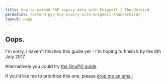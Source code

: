 ```yaml
---
title: How to extend PGP expiry date with Enigmail / Thunderbird
permalink: /extend-pgp-key-expiry-with-enigmail-thunderbird/
layout: page
---
```


## Oops.

I'm sorry, I haven't finished this guide yet - I'm hoping to finish it by the 8th July 2017.

Alternatively you could try [the GnuPG guide][gpg-guide].

If you'd like me to prioritise this one, please [drop me an email][email]

[email]: mailto:paul@paulfurley.com
[gpg-guide]: /extend-pgp-key-expiry-with-gpg/
